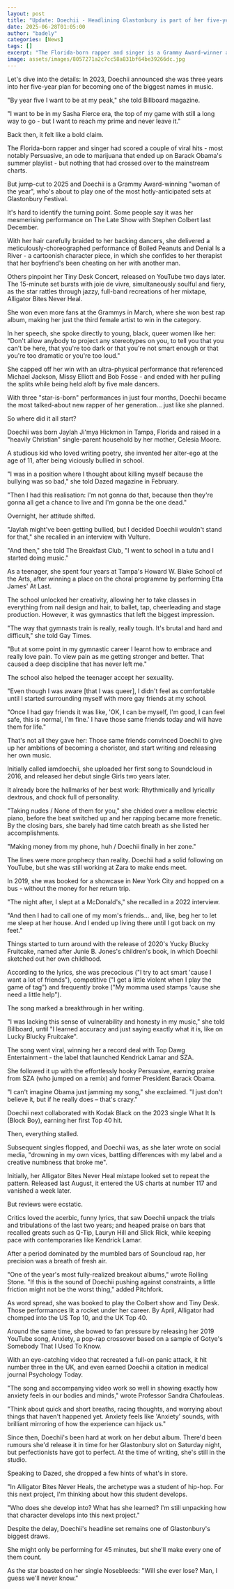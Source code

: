```yaml
---
layout: post
title: "Update: Doechii - Headlining Glastonbury is part of her five-year plan"
date: 2025-06-28T01:05:00
author: "badely"
categories: [News]
tags: []
excerpt: "The Florida-born rapper and singer is a Grammy Award-winner and a top act at Glastonbury."
image: assets/images/8057271a2c7cc58a831bf64be39266dc.jpg
---
```


Let's dive into the details: In 2023, Doechii announced she was three years into her five-year plan for becoming one of the biggest names in music.

"By year five I want to be at my peak," she told Billboard magazine.

"I want to be in my Sasha Fierce era, the top of my game with still a long way to go  - but I want to reach my prime and never leave it."

Back then, it felt like a bold claim. 

The Florida-born rapper and singer had scored a couple of viral hits - most notably Persuasive, an ode to marijuana that ended up on Barack Obama's summer playlist - but nothing that had crossed over to the mainstream charts.

But jump-cut to 2025 and Doechii is a Grammy Award-winning "woman of the year", who's about to play one of the most hotly-anticipated sets at Glastonbury Festival.

It's hard to identify the turning point. Some people say it was her mesmerising performance on The Late Show with Stephen Colbert last December.

With her hair carefully braided to her backing dancers, she delivered a meticulously-choreographed performance of Boiled Peanuts and Denial Is a River - a cartoonish character piece, in which she confides to her therapist that her boyfriend's been cheating on her with another man.

Others pinpoint her Tiny Desk Concert, released on YouTube two days later. The 15-minute set bursts with joie de vivre, simultaneously soulful and fiery, as the star rattles through jazzy, full-band recreations of her mixtape, Alligator Bites Never Heal. 

She won even more fans at the Grammys in March, where she won best rap album, making her just the third female artist to win in the category.

In her speech, she spoke directly to young, black, queer women like her: "Don't allow anybody to project any stereotypes on you, to tell you that you can't be here, that you're too dark or that you're not smart enough or that you're too dramatic or you're too loud."

She capped off her win with an ultra-physical performance that referenced Michael Jackson, Missy Elliott and Bob Fosse - and ended with her pulling the splits while being held aloft by five male dancers. 

With three "star-is-born" performances in just four months, Doechii became the most talked-about new rapper of her generation... just like she planned. 

So where did it all start?

Doechii was born Jaylah Ji'mya Hickmon in Tampa, Florida and raised in a "heavily Christian" single-parent household by her mother, Celesia Moore.

A studious kid who loved writing poetry, she invented her alter-ego at the age of 11, after being viciously bullied in school.

"I was in a position where I thought about killing myself because the bullying was so bad," she told Dazed magazine in February.

"Then I had this realisation: I'm not gonna do that, because then they're gonna all get a chance to live and I'm gonna be the one dead."

Overnight, her attitude shifted.

"Jaylah might've been getting bullied, but I decided Doechii wouldn't stand for that," she recalled in an interview with Vulture. 

"And then," she told The Breakfast Club, "I went to school in a tutu and I started doing music."

As a teenager, she spent four years at Tampa's Howard W. Blake School of the Arts, after winning a place on the choral programme by performing Etta James' At Last. 

The school unlocked her creativity, allowing her to take classes in everything from nail design and hair, to ballet, tap, cheerleading and stage production. However, it was gymnastics that left the biggest impression.

"The way that gymnasts train is really, really tough. It's brutal and hard and difficult," she told Gay Times. 

"But at some point in my gymnastic career I learnt how to embrace and really love pain. To view pain as me getting stronger and better. That caused a deep discipline that has never left me."

The school also helped the teenager accept her sexuality.

"Even though I was aware [that I was queer], I didn't feel as comfortable until I started surrounding myself with more gay friends at my school. 

"Once I had gay friends it was like, 'OK, I can be myself, I'm good, I can feel safe, this is normal, I'm fine.' I have those same friends today and will have them for life."

That's not all they gave her: Those same friends convinced Doechii to give up her ambitions of becoming a chorister, and start writing and releasing her own music.

Initially called iamdoechii, she uploaded her first song to Soundcloud in 2016, and released her debut single Girls two years later. 

It already bore the hallmarks of her best work: Rhythmically and lyrically dextrous, and chock full of personality. 

"Taking nudes / None of them for you," she chided over a mellow electric piano, before the beat switched up and her rapping became more frenetic. By the closing bars, she barely had time catch breath as she listed her accomplishments. 

"Making money from my phone, huh / Doechii finally in her zone."

The lines were more prophecy than reality. Doechii had a solid following on YouTube, but she was still working at Zara to make ends meet. 

In 2019, she was booked for a showcase in New York City and hopped on a bus - without the money for her return trip. 

"The night after, I slept at a McDonald's," she recalled in a 2022 interview. 

"And then I had to call one of my mom's friends... and, like, beg her to let me sleep at her house. And I ended up living there until I got back on my feet."

Things started to turn around with the release of 2020's Yucky Blucky Fruitcake, named after Junie B. Jones's children's book, in which Doechii sketched out her own childhood.

According to the lyrics, she was precocious ("I try to act smart 'cause I want a lot of friends"), competitive ("I get a little violent when I play the game of tag") and frequently broke ("My momma used stamps 'cause she need a little help").

The song marked a breakthrough in her writing.

"I was lacking this sense of vulnerability and honesty in my music," she told Billboard, until "I learned accuracy and just saying exactly what it is, like on Lucky Blucky Fruitcake".

The song went viral, winning her a record deal with Top Dawg Entertainment - the label that launched Kendrick Lamar and SZA. 

She followed it up with the effortlessly hooky Persuasive, earning praise from SZA (who jumped on a remix) and former President Barack Obama.

"I can't imagine Obama just jamming my song," she exclaimed. "I just don't believe it, but if he really does – that's crazy."

Doechii next collaborated with Kodak Black on the 2023 single What It Is (Block Boy),  earning her first Top 40 hit. 

Then, everything stalled. 

Subsequent singles flopped, and Doechii was, as she later wrote on social media, "drowning in my own vices, battling differences with my label and a creative numbness that broke me".

Initially, her Alligator Bites Never Heal mixtape looked set to repeat the pattern. Released last August, it entered the US charts at number 117 and vanished a week later.

But reviews were ecstatic. 

Critics loved the acerbic, funny lyrics, that saw Doechii unpack the trials and tribulations of the last two years; and heaped praise on bars that recalled greats such as Q-Tip, Lauryn Hill and Slick Rick, while keeping pace with contemporaries like Kendrick Lamar. 

After a period dominated by the mumbled bars of Souncloud rap, her precision was a breath of fresh air.

"One of the year's most fully-realized breakout albums," wrote Rolling Stone. "If this is the sound of Doechii pushing against constraints, a little friction might not be the worst thing," added Pitchfork.

As word spread, she was booked to play the Colbert show and Tiny Desk. Those performances lit a rocket under her career. By April, Alligator had chomped into the US Top 10, and the UK Top 40. 

Around the same time, she bowed to fan pressure by releasing her 2019 YouTube song, Anxiety, a pop-rap crossover based on a sample of Gotye's Somebody That I Used To Know. 

With an eye-catching video that recreated a full-on panic attack, it hit number three in the UK, and even earned Doechii a citation in medical journal Psychology Today.

"The song and accompanying video work so well in showing exactly how anxiety feels in our bodies and minds," wrote Professor Sandra Chafouleas. 

"Think about quick and short breaths, racing thoughts, and worrying about things that haven't happened yet. Anxiety feels like 'Anxiety' sounds, with brilliant mirroring of how the experience can hijack us."

Since then, Doechii's been hard at work on her debut album. There'd been rumours she'd release it in time for her Glastonbury slot on Saturday night, but perfectionists have got to perfect. At the time of writing, she's still in the studio.

Speaking to Dazed, she dropped a few hints of what's in store. 

"In Alligator Bites Never Heals, the archetype was a student of hip-hop. For this next project, I'm thinking about how this student develops. 

"Who does she develop into? What has she learned? I'm still unpacking how that character develops into this next project."

Despite the delay, Doechii's headline set remains one of Glastonbury's biggest draws. 

She might only be performing for 45 minutes, but she'll make every one of them count.

As the star boasted on her single Nosebleeds: "Will she ever lose? Man, I guess we'll never know."

